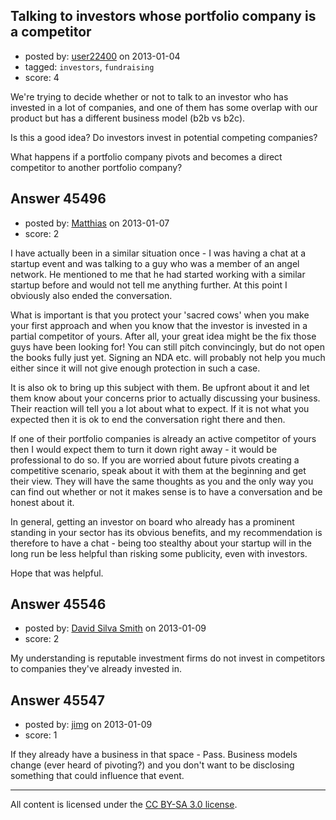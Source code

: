 ## Talking to investors whose portfolio company is a competitor

- posted by: [user22400](https://stackexchange.com/users/-1/22400-user22400) on 2013-01-04
- tagged: `investors`, `fundraising`
- score: 4

We're trying to decide whether or not to talk to an investor who has invested in a lot of companies, and one of them has some overlap with our product but has a different business model (b2b vs b2c).

Is this a good idea? Do investors invest in potential competing companies?

What happens if a portfolio company pivots and becomes a direct competitor to another portfolio company?




## Answer 45496

- posted by: [Matthias](https://stackexchange.com/users/-1/18238-matthias) on 2013-01-07
- score: 2

I have actually been in a similar situation once - I was having a chat at a startup event and was talking to a guy who was a member of an angel network. He mentioned to me that he had started working with a similar startup before and would not tell me anything further. At this point I obviously also ended the conversation.

What is important is that you protect your 'sacred cows' when you make your first approach and when you know that the investor is invested in a partial competitor of yours. After all, your great idea might be the fix those guys have been looking for! You can still pitch convincingly, but do not open the books fully just yet. Signing an NDA etc. will probably not help you much either since it will not give enough protection in such a case.

It is also ok to bring up this subject with them. Be upfront about it and let them know about your concerns prior to actually discussing your business. Their reaction will tell you a lot about what to expect. If it is not what you expected then it is ok to end the conversation right there and then.

If one of their portfolio companies is already an active competitor of yours then I would expect them to turn it down right away - it would be professional to do so. If you are worried about future pivots creating a competitive scenario, speak about it with them at the beginning and get their view. They will have the same thoughts as you and the only way you can find out whether or not it makes sense is to have a conversation and be honest about it.

In general, getting an investor on board who already has a prominent standing in your sector has its obvious benefits, and my recommendation is therefore to have a chat - being too stealthy about your startup will in the long run be less helpful than risking some publicity, even with investors.

Hope that was helpful.


## Answer 45546

- posted by: [David Silva Smith](https://stackexchange.com/users/-1/6292-david-silva-smith) on 2013-01-09
- score: 2

My understanding is reputable investment firms do not invest in competitors to companies they've already invested in.


## Answer 45547

- posted by: [jimg](https://stackexchange.com/users/-1/2380-jimg) on 2013-01-09
- score: 1

If they already have a business in that space - Pass. Business models change (ever heard of pivoting?) and you don't want to be disclosing something that could influence that event. 



---

All content is licensed under the [CC BY-SA 3.0 license](https://creativecommons.org/licenses/by-sa/3.0/).
